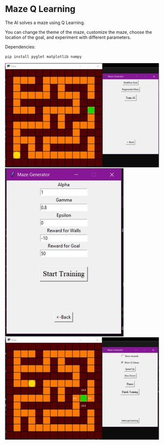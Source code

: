 # Maze Q Learning
The AI solves a maze using Q Learning.

You can change the theme of the maze, customize the maze, choose the location of the goal, and experiment with different parameters.

Dependencies:

`pip install pyglet matplotlib numpy`

![image](imgs/ql1.jpeg)
![image](imgs/ql2.jpeg)
![image](imgs/ql3.jpeg)


